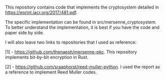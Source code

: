 This repository contains code that implements the cryptosystem detailed in https://eprint.iacr.org/2017/481.pdf.

The specific implementation can be found in src/mersenne_cryptosystem. To better understand the implementation, it is best if you have the code and paper side by side.

I will also leave two links to repositories that I used as reference:

[1] - https://github.com/thenaesh/mersenne-pkc. This repository implements bit-by-bit encryption in Rust.

[2] - https://github.com/sraaphorst/reed-muller-python. I used the report as a reference to implement Reed Muller codes.